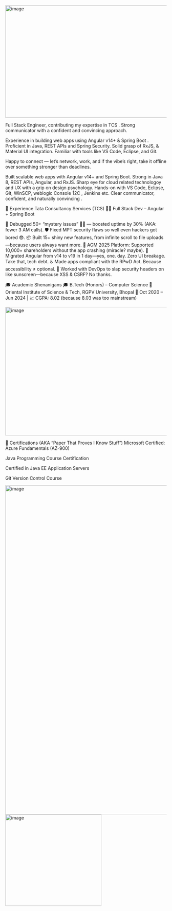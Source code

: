 <img width="1400" height="350" alt="image" src="https://github.com/user-attachments/assets/1d85e62a-89ba-496a-a243-dba09885249f" />

Full Stack Engineer, contributing my expertise in TCS .
Strong communicator with a confident and convincing approach.

Experience in building web apps using Angular v14+ & Spring Boot . Proficient in Java, REST APIs and Spring Security. Solid grasp of RxJS, & Material UI integration. Familiar with tools like VS Code, Eclipse, and Git. 

Happy to connect — let’s network, work, and if the vibe’s right, take it offline over something stronger than deadlines.


Built scalable web apps with Angular v14+ and Spring Boot. Strong in Java 8, REST APIs, Angular, and RxJS. Sharp eye for cloud related technologoy and UX with a grip on design psychology. Hands-on with VS Code, Eclipse, Git, WinSCP, weblogic Console 12C , Jenkins etc. Clear communicator, confident, and naturally convincing .


💼 Experience 
Tata Consultancy Services (TCS)
🧑‍💻 Full Stack Dev – Angular + Spring Boot




🔧 Debugged 50+ “mystery issues” 🕵️‍♂️ — boosted uptime by 30% (AKA: fewer 3 AM calls).
🛡 Fixed MPT security flaws so well even hackers got bored 😎.
📦 Built 15+ shiny new features, from infinite scroll to file uploads—because users always want more.
🎤 AGM 2025 Platform: Supported 10,000+ shareholders without the app crashing (miracle? maybe).
🧼 Migrated Angular from v14 to v19 in 1 day—yes, one. day. Zero UI breakage. Take that, tech debt.
♿ Made apps compliant with the RPwD Act. Because accessibility ≠ optional.
🧱 Worked with DevOps to slap security headers on like sunscreen—because XSS & CSRF? No thanks.



🎓 Academic Shenanigans
🎓 B.Tech (Honors) – Computer Science
📍 Oriental Institute of Science & Tech, RGPV University, Bhopal
📅 Oct 2020 – Jun 2024 | 📈 CGPA: 8.02 (because 8.03 was too mainstream)








<img width="2000" height="400" alt="image" src="https://github.com/user-attachments/assets/2613b6a4-0046-462d-ac9c-7dc94e56b3f4" />






📜 Certifications (AKA “Paper That Proves I Know Stuff”)
Microsoft Certified: Azure Fundamentals (AZ-900)

Java Programming Course Certification

Certified in Java EE Application Servers

Git Version Control Course


<img width="1536" height="1024" alt="image" src="https://github.com/user-attachments/assets/94390761-8d79-44f7-a381-98f2440f7660" />






<img width="300" height="285" alt="image" src="https://github.com/user-attachments/assets/c81fc03c-cbbc-4811-8642-0f357e94372b" />




